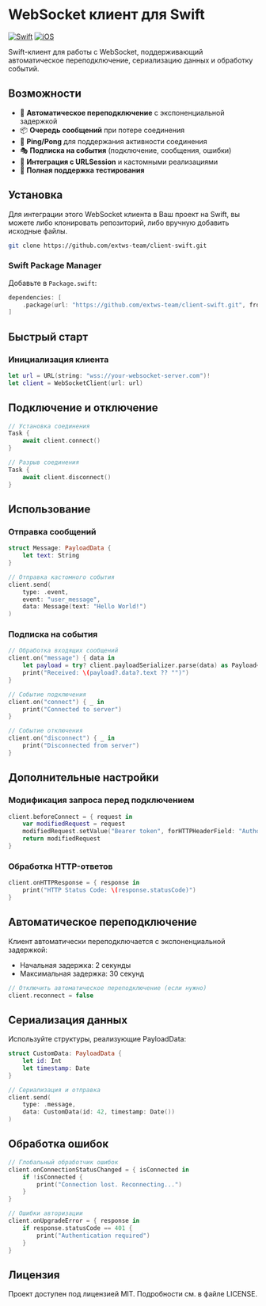 

# WebSocket клиент для Swift

[![Swift](https://img.shields.io/badge/Swift-5.5+-orange.svg)](https://swift.org)
[![iOS](https://img.shields.io/badge/iOS-13.0+-blue.svg)](https://developer.apple.com/ios/)

Swift-клиент для работы с WebSocket, поддерживающий автоматическое переподключение, сериализацию данных и обработку событий.

## Возможности

- 🚀 **Автоматическое переподключение** с экспоненциальной задержкой
- 📦 **Очередь сообщений** при потере соединения
- 💓 **Ping/Pong** для поддержания активности соединения
- 🎭 **Подписка на события** (подключение, сообщения, ошибки)
- 🧩 **Интеграция с URLSession** и кастомными реализациями
- 🧪 **Полная поддержка тестирования**

## Установка

Для интеграции этого WebSocket клиента в Ваш проект на Swift, вы можете либо клонировать репозиторий, либо вручную добавить исходные файлы.

```bash
git clone https://github.com/extws-team/client-swift.git
```

### Swift Package Manager

Добавьте в `Package.swift`:

```swift
dependencies: [
    .package(url: "https://github.com/extws-team/client-swift.git", from: "1.1.0")
]
```

## Быстрый старт

### Инициализация клиента

```swift
let url = URL(string: "wss://your-websocket-server.com")!
let client = WebSocketClient(url: url)
```

## Подключение и отключение

```swift
// Установка соединения
Task {
    await client.connect()
}

// Разрыв соединения
Task {
    await client.disconnect()
}
```

## Использование

### Отправка сообщений

```swift
struct Message: PayloadData {
    let text: String
}

// Отправка кастомного события
client.send(
    type: .event,
    event: "user_message",
    data: Message(text: "Hello World!")
)
```

### Подписка на события

```swift
// Обработка входящих сообщений
client.on("message") { data in
    let payload = try? client.payloadSerializer.parse(data) as Payload<Message>
    print("Received: \(payload?.data?.text ?? "")")
}

// Событие подключения
client.on("connect") { _ in
    print("Connected to server")
}

// Событие отключения
client.on("disconnect") { _ in
    print("Disconnected from server")
}
```

## Дополнительные настройки

### Модификация запроса перед подключением

```swift
client.beforeConnect = { request in
    var modifiedRequest = request
    modifiedRequest.setValue("Bearer token", forHTTPHeaderField: "Authorization")
    return modifiedRequest
}
```

### Обработка HTTP-ответов

```swift
client.onHTTPResponse = { response in
    print("HTTP Status Code: \(response.statusCode)")
}
```

## Автоматическое переподключение

Клиент автоматически переподключается с экспоненциальной задержкой:

- Начальная задержка: 2 секунды
- Максимальная задержка: 30 секунд

```swift
// Отключить автоматическое переподключение (если нужно)
client.reconnect = false
```

## Сериализация данных

Используйте структуры, реализующие PayloadData:

```swift
struct CustomData: PayloadData {
    let id: Int
    let timestamp: Date
}

// Сериализация и отправка
client.send(
    type: .message,
    data: CustomData(id: 42, timestamp: Date())
)
```

## Обработка ошибок

```swift
// Глобальный обработчик ошибок
client.onConnectionStatusChanged = { isConnected in
    if !isConnected {
        print("Connection lost. Reconnecting...")
    }
}

// Ошибки авторизации
client.onUpgradeError = { response in
    if response.statusCode == 401 {
        print("Authentication required")
    }
}
```

## Лицензия
Проект доступен под лицензией MIT. Подробности см. в файле LICENSE.